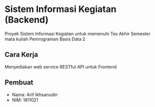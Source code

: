 # Sistem Informasi Kegiatan (Backend)

Proyek Sistem Informasi Kegiatan untuk memenuhi Tes Akhir Semester mata kuliah Pemrograman Basis Data 2

## Cara Kerja

Menyediakan web service RESTful API untuk Frontend

## Pembuat

* Nama: Arif Ikhsanudin
* NIM: 1811021
